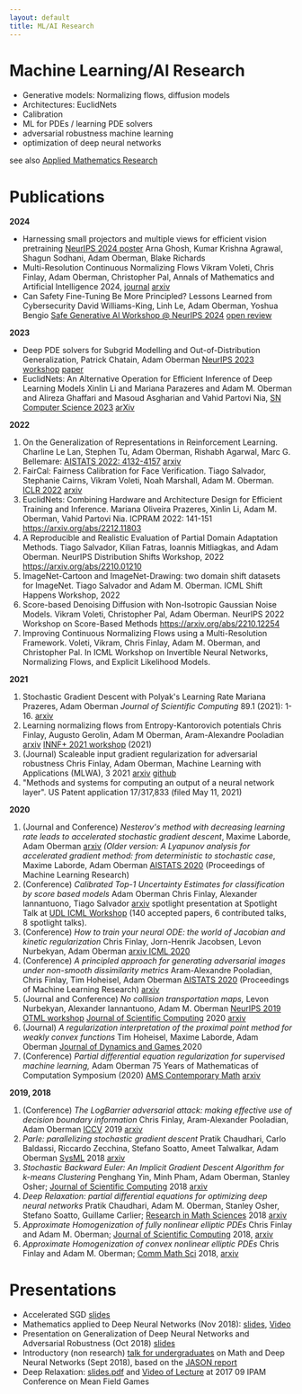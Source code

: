 ```yaml
---
layout: default
title: ML/AI Research
---
```


# Machine Learning/AI Research 
- Generative models: Normalizing flows, diffusion models
- Architectures: EuclidNets
- Calibration
- ML for PDEs / learning PDE solvers
- adversarial robustness machine learning
- optimization of deep neural networks
  
see also [Applied Mathematics Research](research_older.md)


# Publications 
**2024**
- Harnessing small projectors and multiple views for efficient vision pretraining [NeurIPS 2024 poster](https://neurips.cc/virtual/2024/poster/94719) Arna Ghosh, Kumar Krishna Agrawal, Shagun Sodhani, Adam Oberman, Blake Richards  
- Multi-Resolution Continuous Normalizing Flows Vikram Voleti, Chris Finlay, Adam Oberman, Christopher Pal, Annals of Mathematics and Artificial Intelligence 2024, [journal](https://doi.org/10.1007/s10472-024-09939-5) [arxiv](https://arxiv.org/abs/2106.08462)
- Can Safety Fine-Tuning Be More Principled? Lessons Learned from Cybersecurity David Williams-King, Linh Le, Adam Oberman, Yoshua Bengio [Safe Generative AI Workshop @ NeurIPS 2024](https://safegenaiworkshop.github.io/) [open review](https://openreview.net/forum?id=QO7dF42YEb)

**2023**
-  Deep PDE solvers for Subgrid Modelling and Out-of-Distribution Generalization, Patrick Chatain, Adam Oberman [NeurIPS 2023 workshop](https://neurips.cc/virtual/2023/workshop/66538) [paper](https://neurips.cc/virtual/2023/75472)
-   EuclidNets: An Alternative Operation for Efficient Inference of Deep Learning  Models Xinlin Li and Mariana Parazeres and Adam M. Oberman and Alireza  Ghaffari and Masoud Asgharian and Vahid Partovi Nia, [SN Computer Science 2023](https://doi.org/10.1007/s42979-023-01921-y) [arXiv](https://arxiv.org/abs/2212.11803)

**2022**

1. On the Generalization of Representations in Reinforcement Learning.  Charline Le Lan, Stephen Tu, Adam Oberman, Rishabh Agarwal, Marc G.  Bellemare: [AISTATS 2022: 4132-4157](https://aistats.org/aistats2022/accepted.html) [arxiv](https://arxiv.org/abs/2203.00543)
2. FairCal: Fairness Calibration for Face Verification. Tiago Salvador, Stephanie  Cairns, Vikram Voleti, Noah Marshall, Adam M. Oberman. [ICLR 2022](https://openreview.net/forum?id=nRj0NcmSuxb)  [arxiv](https://arxiv.org/abs/2106.03761)
3. EuclidNets: Combining Hardware and Architecture Design for Efficient Training and  Inference. Mariana Oliveira Prazeres, Xinlin Li, Adam M. Oberman, Vahid  Partovi Nia. ICPRAM 2022: 141-151 https://arxiv.org/abs/2212.11803
4. A Reproducible and Realistic Evaluation of Partial Domain Adaptation  Methods. Tiago Salvador, Kilian Fatras, Ioannis Mitliagkas, and Adam  Oberman. NeurIPS Distribution Shifts Workshop, 2022 https://arxiv.org/abs/2210.01210
5. ImageNet-Cartoon and ImageNet-Drawing: two domain shift datasets for ImageNet. Tiago  Salvador and Adam M. Oberman. ICML Shift Happens Workshop, 2022
6. Score-based Denoising Diffusion with Non-Isotropic Gaussian Noise Models. Vikram  Voleti, Christopher Pal, Adam Oberman. NeurIPS 2022 Workshop on  Score-Based Methods https://arxiv.org/abs/2210.12254
7. Improving Continuous Normalizing Flows using a Multi-Resolution Framework.  Voleti, Vikram, Chris Finlay, Adam M. Oberman, and Christopher Pal. In  ICML Workshop on Invertible Neural Networks, Normalizing Flows, and  Explicit Likelihood Models.

**2021**

1. Stochastic Gradient Descent with Polyak's Learning Rate Mariana Prazeres, Adam Oberman *Journal of Scientific Computing* 89.1 (2021): 1-16. [arxiv](https://arxiv.org/abs/1903.08688)
2. Learning normalizing flows from Entropy-Kantorovich potentials Chris Finlay, Augusto Gerolin, Adam M Oberman, Aram-Alexandre Pooladian [arxiv](https://arxiv.org/abs/2006.06033) [INNF+ 2021 workshop](https://invertibleworkshop.github.io/accepted_papers/index.html) (2021)
3. (Journal) Scaleable input gradient regularization for adversarial robustness Chris Finlay, Adam Oberman, Machine Learning with Applications (MLWA), 3 2021 [arxiv](https://arxiv.org/abs/1905.11468) [github](https://github.com/cfinlay/tulip)
4. "Methods and systems for computing an output of a neural network layer". US Patent application 17/317,833 (filed May 11, 2021)

**2020**

1. (Journal and Conference) *Nesterov's method with decreasing learning rate leads to accelerated stochastic gradient descent*, Maxime Laborde, Adam Oberman [arxiv](https://arxiv.org/abs/1908.07861) *(Older version: A Lyapunov analysis for accelerated gradient method: from deterministic to stochastic case*, Maxime Laborde, Adam Oberman [AISTATS 2020](https://www.aistats.org/accepted.html) (Proceedings of Machine Learning Research)
2. (Conference) *Calibrated Top-1 Uncertainty Estimates for classification by score based models* Adam Oberman Chris Finlay, Alexander Iannantuono, Tiago Salvador [arxiv](https://arxiv.org/abs/1903.09215) spotlight presentation at Spotlight Talk at [UDL ICML Workshop](https://icml.cc/virtual/2020/workshop/5717) (140 accepted papers, 6 contributed talks, 8 spotlight talks).
3. (Conference) *How to train your neural ODE: the world of Jacobian and kinetic regularization* Chris Finlay, Jorn-Henrik Jacobsen, Levon Nurbekyan, Adam Oberman [arxiv ](https://arxiv.org/abs/2002.02798) [ICML 2020](https://proceedings.icml.cc/paper/2020/hash/98c56bce74669e2e4e7a9fc1caa8c326)
4. (Conference) *A principled approach for generating adversarial images under non-smooth dissimilarity metrics* Aram-Alexandre Pooladian, Chris Finlay, Tim Hoheisel, Adam Oberman [AISTATS 2020](https://www.aistats.org/accepted.html) (Proceedings of Machine Learning Research) [arxiv](https://arxiv.org/abs/1908.01667)
5. (Journal and Conference) *No collision transportation maps,* Levon Nurbekyan, Alexander Iannantuono, Adam M. Oberman [NeurIPS 2019 OTML workshop](https://sites.google.com/view/otml2019/schedule) [Journal of Scientific Computing](https://doi.org/10.1007/s10915-020-01143-x) 2020 [arxiv](https://arxiv.org/abs/1912.02317)
6. (Journal) *A regularization interpretation of the proximal point method for weakly convex functions* Tim Hoheisel, Maxime Laborde, Adam Oberman  [Journal of Dynamics and Games ](http://dx.doi.org/10.3934/jdg.2020005)2020
7. (Conference) *Partial differential equation regularization for supervised machine learning,* Adam Oberman 75 Years of Mathematicas of Computation Symposium (2020) [AMS Contemporary Math](https://www.ams.org/books/conm/) [arxiv](http://arxiv.org/abs/1910.01612)

**2019, 2018**

1. (Conference) *The LogBarrier adversarial attack: making effective use of decision boundary information* Chris Finlay, Aram-Alexander Pooladian, Adam Oberman [ICCV](http://openaccess.thecvf.com/content_ICCV_2019/html/Finlay_The_LogBarrier_Adversarial_Attack_Making_Effective_Use_of_Decision_Boundary_ICCV_2019_paper.html) 2019 [arxiv](https://arxiv.org/abs/1903.10396)
2. *Parle: parallelizing stochastic gradient descent* Pratik Chaudhari, Carlo Baldassi, Riccardo Zecchina, Stefano Soatto, Ameet Talwalkar, Adam Oberman [SysML](http://www.sysml.cc/)  2018 [arxiv](https://arxiv.org/abs/1707.00424)
3. *Stochastic Backward Euler: An Implicit Gradient Descent Algorithm for k-means Clustering* Penghang Yin, Minh Pham, Adam Oberman, Stanley Osher; [Journal of Scientific Computing](https://doi.org/10.1007/s10915-018-0744-4) 2018 [arxiv](https://arxiv.org/abs/1710.07746)
4. *Deep Relaxation: partial differential equations for optimizing deep neural networks* Pratik Chaudhari, Adam M. Oberman, Stanley Osher, Stefano Soatto, Guillame Carlier; [Research in Math Sciences](https://link.springer.com/article/10.1007/s40687-018-0148-y) 2018 [arxiv](https://arxiv.org/abs/1704.04932)
5. *Approximate Homogenization of fully nonlinear elliptic PDEs* Chris Finlay and Adam M. Oberman; [Journal of Scientific Computing](https://link.springer.com/journal/10915) 2018, [arxiv ](https://arxiv.org/abs/1710.10311)
6. *Approximate Homogenization of convex nonlinear elliptic PDEs* Chris Finlay and Adam M. Oberman; [Comm Math Sci](http://intlpress.com/site/pub/pages/journals/items/cms/_home/_main/) 2018, [arxiv ](https://arxiv.org/abs/1710.10309)



# Presentations
- Accelerated SGD [slides](https://www.adamoberman.net/uploads/6/2/4/2/62426505/accelerate_sgd_new_slides_2020_05.pdf)
- Mathematics applied to Deep Neural Networks (Nov 2018): [slides](https://www.adamoberman.net/uploads/6/2/4/2/62426505/math_comp_brown_11_02.pdf), [Video](https://brown.hosted.panopto.com/Panopto/Pages/Viewer.aspx?id=ae9989ff-5e3e-4f28-9332-a98d012a4614)
- Presentation on Generalization of Deep Neural Networks and Adversarial Robustness (Oct 2018) [slides](https://www.adamoberman.net/uploads/6/2/4/2/62426505/miml_oct_30.pdf)
- Introductory (non research) [talk for undergraduates](https://www.adamoberman.net/uploads/6/2/4/2/62426505/seminar_1_introduction.pdf) on Math and Deep Neural Networks (Sept 2018), based on the [JASON report](https://fas.org/irp/agency/dod/jason/)
- Deep Relaxation: [slides.pdf](https://www.adamoberman.net/uploads/6/2/4/2/62426505/2017_08_30_ipam.pdf) and [Video of Lecture](http://www.ipam.ucla.edu/programs/workshops/mean-field-games/?tab=schedule) at 2017 09 IPAM Conference on Mean Field Games

